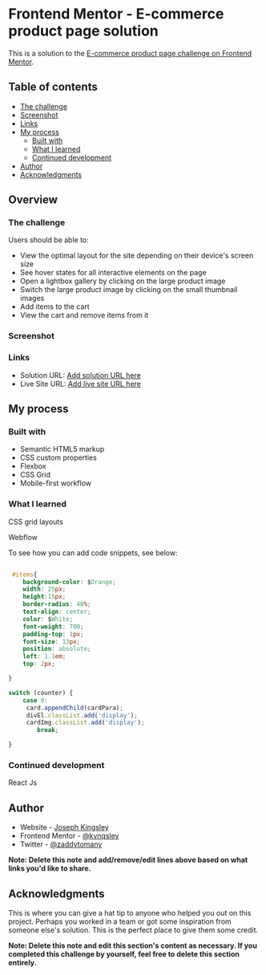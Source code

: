 # Frontend Mentor - E-commerce product page solution

This is a solution to the [E-commerce product page challenge on Frontend Mentor](https://www.frontendmentor.io/challenges/ecommerce-product-page-UPsZ9MJp6). 

## Table of contents


  - [The challenge](#the-challenge)
  - [Screenshot](#screenshot)
  - [Links](#links)
- [My process](#my-process)
  - [Built with](#built-with)
  - [What I learned](#what-i-learned)
  - [Continued development](#continued-development)
- [Author](#author)
- [Acknowledgments](#acknowledgments)


## Overview

### The challenge

Users should be able to:

- View the optimal layout for the site depending on their device's screen size
- See hover states for all interactive elements on the page
- Open a lightbox gallery by clicking on the large product image
- Switch the large product image by clicking on the small thumbnail images
- Add items to the cart
- View the cart and remove items from it

### Screenshot



### Links

- Solution URL: [Add solution URL here](https://your-solution-url.com)
- Live Site URL: [Add live site URL here](https://github.com/ecommerce-website.io.git)

## My process

### Built with

- Semantic HTML5 markup
- CSS custom properties
- Flexbox
- CSS Grid
- Mobile-first workflow



### What I learned

CSS grid layouts

Webflow

To see how you can add code snippets, see below:


```css

 #items{
    background-color: $Orange;
    width: 25px;
    height:15px;
    border-radius: 40%;
    text-align: center;
    color: $White;
    font-weight: 700;
    padding-top: 1px;
    font-size: 13px;
    position: absolute;
    left: 1.1em;
    top: 2px;

}
```
```js
switch (counter) {
    case 0:
     card.appendChild(cardPara);
     divEl.classList.add('display');
     cardImg.classList.add('display');
        break;

}
```


### Continued development

React Js





## Author

- Website - [Joseph Kingsley](https://www.your-site.com)
- Frontend Mentor - [@kvnqsley](https://github.com/ecommerce-website.io)
- Twitter - [@zaddytomany](https://www.twitter.com/zaddytomany)

**Note: Delete this note and add/remove/edit lines above based on what links you'd like to share.**

## Acknowledgments

This is where you can give a hat tip to anyone who helped you out on this project. Perhaps you worked in a team or got some inspiration from someone else's solution. This is the perfect place to give them some credit.

**Note: Delete this note and edit this section's content as necessary. If you completed this challenge by yourself, feel free to delete this section entirely.**
